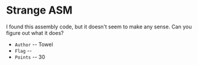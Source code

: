 # Strange ASM
I found this assembly code, but it doesn't seem to make any sense.
Can you figure out what it does?

* `Author` -- Towel
* `Flag` -- 
* `Points` -- 30
